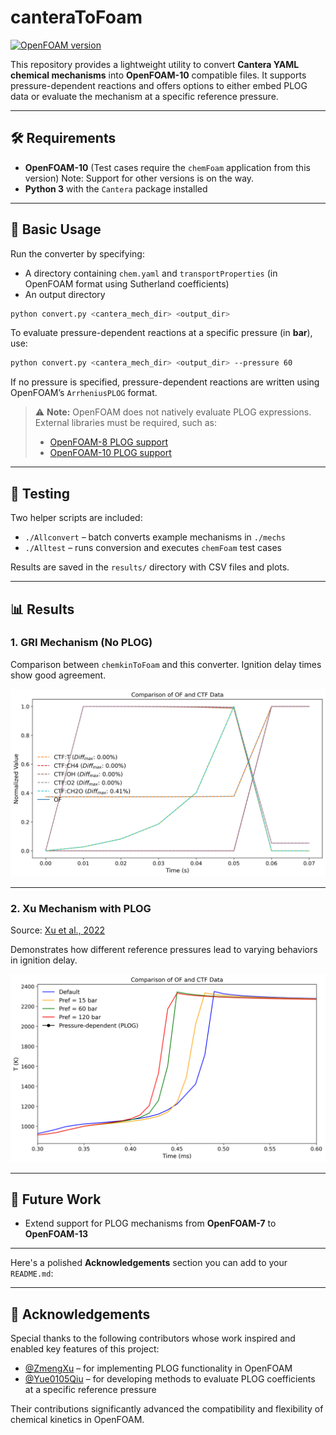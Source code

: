 

# canteraToFoam

[![OpenFOAM version](https://img.shields.io/badge/OpenFOAM-10-brightgreen)](https://github.com/OpenFOAM/OpenFOAM-10)

This repository provides a lightweight utility to convert **Cantera YAML chemical mechanisms** into **OpenFOAM-10** compatible files. It supports pressure-dependent reactions and offers options to either embed PLOG data or evaluate the mechanism at a specific reference pressure.

---

## 🛠 Requirements

* **OpenFOAM-10**
  (Test cases require the `chemFoam` application from this version)
  Note: Support for other versions is on the way.
* **Python 3** with the `Cantera` package installed

---

## 🚀 Basic Usage

Run the converter by specifying:

* A directory containing `chem.yaml` and `transportProperties` (in OpenFOAM format using Sutherland coefficients)
* An output directory

```bash
python convert.py <cantera_mech_dir> <output_dir>
```

To evaluate pressure-dependent reactions at a specific pressure (in **bar**), use:

```bash
python convert.py <cantera_mech_dir> <output_dir> --pressure 60
```

If no pressure is specified, pressure-dependent reactions are written using OpenFOAM’s `ArrheniusPLOG` format.

> ⚠️ **Note:** OpenFOAM does not natively evaluate PLOG expressions. External libraries must be required, such as:
>
> * [OpenFOAM-8 PLOG support](https://github.com/ZmengXu/PLOGArrheniusReactions)
> * [OpenFOAM-10 PLOG support](https://github.com/yuchenzh/plogOF10)


---
## 🧪 Testing

Two helper scripts are included:

* `./Allconvert` – batch converts example mechanisms in `./mechs`
* `./Alltest` – runs conversion and executes `chemFoam` test cases

Results are saved in the `results/` directory with CSV files and plots.

---

## 📊 Results

### 1. GRI Mechanism (No PLOG)

Comparison between `chemkinToFoam` and this converter. Ignition delay times show good agreement.

![GRI Comparison](results/ctf_of_comp.png)

---

### 2. Xu Mechanism with PLOG

Source:
[Xu et al., 2022](https://www.sciencedirect.com/science/article/pii/S0016236122026564)

Demonstrates how different reference pressures lead to varying behaviors in ignition delay.

![PLOG Comparison](results/p_comp.png)

---

## 🔭 Future Work

* Extend support for PLOG mechanisms from **OpenFOAM-7** to **OpenFOAM-13**


---

Here's a polished **Acknowledgements** section you can add to your `README.md`:

---

## 🙏 Acknowledgements

Special thanks to the following contributors whose work inspired and enabled key features of this project:

* [@ZmengXu](https://github.com/ZmengXu) – for implementing PLOG functionality in OpenFOAM
* [@Yue0105Qiu](https://github.com/Yue0105Qiu) – for developing methods to evaluate PLOG coefficients at a specific reference pressure

Their contributions significantly advanced the compatibility and flexibility of chemical kinetics in OpenFOAM.



